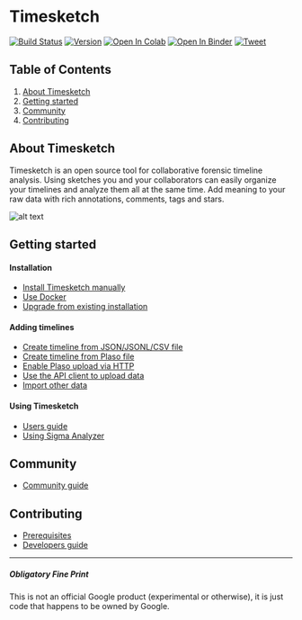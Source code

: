# Timesketch
[![Build Status](https://travis-ci.org/google/timesketch.svg?branch=master)](https://travis-ci.org/google/timesketch)
[![Version](https://img.shields.io/pypi/v/timesketch.svg)](https://pypi.python.org/pypi/timesketch)
[![Open In Colab](https://colab.research.google.com/assets/colab-badge.svg)](https://colab.research.google.com/github/google/timesketch/blob/master/notebooks/colab-timesketch-demo.ipynb)
[![Open In Binder](https://mybinder.org/badge_logo.svg)](https://mybinder.org/v2/gh/google/timesketch/master?urlpath=%2Flab)
[![Tweet](https://img.shields.io/twitter/url/http/shields.io.svg?style=social)](https://twitter.com/intent/tweet?text=Digital%20Forensic%20Timeline%20Analysis&url=https://github.com/google/timesketch/&via=jberggren&hashtags=dfir)

## Table of Contents
1. [About Timesketch](#about-timesketch)
2. [Getting started](#getting-started)
3. [Community](#community)
4. [Contributing](#contributing)

## About Timesketch
Timesketch is an open source tool for collaborative forensic timeline analysis. Using sketches you and your collaborators can easily organize your timelines and analyze them all at the same time.  Add meaning to your raw data with rich annotations, comments, tags and stars.

![alt text](https://01dd8b4c-a-62cb3a1a-s-sites.googlegroups.com/site/timesketchforensics/about/timesketch-201708.png "Timesketch")

## Getting started

#### Installation
* [Install Timesketch manually](docs/Installation.md)
* [Use Docker](docker/)
* [Upgrade from existing installation](docs/Upgrading.md)

#### Adding timelines
* [Create timeline from JSON/JSONL/CSV file](docs/CreateTimelineFromJSONorCSV.md)
* [Create timeline from Plaso file](docs/CreateTimelineFromPlaso.md)
* [Enable Plaso upload via HTTP](docs/EnablePlasoUpload.md)
* [Use the API client to upload data](docs/UploadDataViaAPI.md)
* [Import other data](docs/CreateTimeLineFromOtherData.md)

#### Using Timesketch
* [Users guide](docs/Users-Guide.md)
* [Using Sigma Analyzer](docs/UseSigmaAnalyzer.md)

## Community
* [Community guide](docs/Community-Guide.md)

## Contributing
* [Prerequisites](CONTRIBUTING.md)
* [Developers guide](docs/Developers-Guide.md)

---

##### Obligatory Fine Print
This is not an official Google product (experimental or otherwise), it is just code that happens to be owned by Google.
